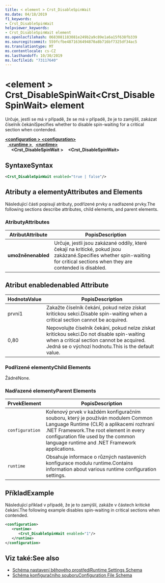 ```yaml
---
title: < element > Crst_DisableSpinWait
ms.date: 04/18/2019
f1_keywords:
- Crst_DisableSpinWait
helpviewer_keywords:
- Crst_DisableSpinWait element
ms.openlocfilehash: 0683081183081e249b2a9c89e1a6a15f638fb339
ms.sourcegitcommit: 559fcfbe4871636494870a8b716bf7325df34ac5
ms.translationtype: MT
ms.contentlocale: cs-CZ
ms.lasthandoff: 10/30/2019
ms.locfileid: "73117640"
---
```

# <a name="crst_disablespinwait-element"></a><span data-ttu-id="388d2-102">\<element > Crst_DisableSpinWait</span><span class="sxs-lookup"><span data-stu-id="388d2-102">\<Crst_DisableSpinWait> element</span></span>

<span data-ttu-id="388d2-103">Určuje, jestli se má v případě, že se má v případě, že je to zamýšlí, zakázat číselník čekání</span><span class="sxs-lookup"><span data-stu-id="388d2-103">Specifies whether to disable spin-waiting for a critical section when contended.</span></span>  
  
<span data-ttu-id="388d2-104">[ **\<configuration >** ](../configuration-element.md) </span><span class="sxs-lookup"><span data-stu-id="388d2-104">[**\<configuration>**](../configuration-element.md)</span></span>\
<span data-ttu-id="388d2-105">&nbsp;&nbsp;[ **\<runtime >** ](runtime-element.md)</span><span class="sxs-lookup"><span data-stu-id="388d2-105">&nbsp;&nbsp;[**\<runtime>**](runtime-element.md)</span></span>\
<span data-ttu-id="388d2-106">&nbsp;&nbsp;&nbsp;&nbsp; **\<Crst_DisableSpinWait >**</span><span class="sxs-lookup"><span data-stu-id="388d2-106">&nbsp;&nbsp;&nbsp;&nbsp;**\<Crst_DisableSpinWait>**</span></span>  
  
## <a name="syntax"></a><span data-ttu-id="388d2-107">Syntaxe</span><span class="sxs-lookup"><span data-stu-id="388d2-107">Syntax</span></span>  
  
```xml  
<Crst_DisableSpinWait enabled="true | false"/>  
```  
  
## <a name="attributes-and-elements"></a><span data-ttu-id="388d2-108">Atributy a elementy</span><span class="sxs-lookup"><span data-stu-id="388d2-108">Attributes and Elements</span></span>

<span data-ttu-id="388d2-109">Následující části popisují atributy, podřízené prvky a nadřazené prvky.</span><span class="sxs-lookup"><span data-stu-id="388d2-109">The following sections describe attributes, child elements, and parent elements.</span></span>  
  
### <a name="attributes"></a><span data-ttu-id="388d2-110">Atributy</span><span class="sxs-lookup"><span data-stu-id="388d2-110">Attributes</span></span>  
  
|<span data-ttu-id="388d2-111">Atribut</span><span class="sxs-lookup"><span data-stu-id="388d2-111">Attribute</span></span>|<span data-ttu-id="388d2-112">Popis</span><span class="sxs-lookup"><span data-stu-id="388d2-112">Description</span></span>|  
|---------------|-----------------|  
|<span data-ttu-id="388d2-113">**umožněn**</span><span class="sxs-lookup"><span data-stu-id="388d2-113">**enabled**</span></span>|<span data-ttu-id="388d2-114">Určuje, jestli jsou zakázané oddíly, které čekají na kritické, pokud jsou zakázané.</span><span class="sxs-lookup"><span data-stu-id="388d2-114">Specifies whether spin-waiting for critical sections when they are contended is disabled.</span></span>|  
  
## <a name="enabled-attribute"></a><span data-ttu-id="388d2-115">Atribut enabled</span><span class="sxs-lookup"><span data-stu-id="388d2-115">enabled Attribute</span></span>  
  
|<span data-ttu-id="388d2-116">Hodnota</span><span class="sxs-lookup"><span data-stu-id="388d2-116">Value</span></span>|<span data-ttu-id="388d2-117">Popis</span><span class="sxs-lookup"><span data-stu-id="388d2-117">Description</span></span>|  
|-----------|-----------------|  
|<span data-ttu-id="388d2-118">první</span><span class="sxs-lookup"><span data-stu-id="388d2-118">1</span></span>|<span data-ttu-id="388d2-119">Zakažte číselník čekání, pokud nelze získat kritickou sekci.</span><span class="sxs-lookup"><span data-stu-id="388d2-119">Disable spin-waiting when a critical section cannot be acquired.</span></span>|  
|<span data-ttu-id="388d2-120">0,8</span><span class="sxs-lookup"><span data-stu-id="388d2-120">0</span></span>|<span data-ttu-id="388d2-121">Nepovolujte číselník čekání, pokud nelze získat kritickou sekci.</span><span class="sxs-lookup"><span data-stu-id="388d2-121">Do not disable spin-waiting when a critical section cannot be acquired.</span></span> <span data-ttu-id="388d2-122">Jedná se o výchozí hodnotu.</span><span class="sxs-lookup"><span data-stu-id="388d2-122">This is the default value.</span></span>|  
  
### <a name="child-elements"></a><span data-ttu-id="388d2-123">Podřízené elementy</span><span class="sxs-lookup"><span data-stu-id="388d2-123">Child Elements</span></span>  
 <span data-ttu-id="388d2-124">Žádné</span><span class="sxs-lookup"><span data-stu-id="388d2-124">None.</span></span>  
  
### <a name="parent-elements"></a><span data-ttu-id="388d2-125">Nadřazené elementy</span><span class="sxs-lookup"><span data-stu-id="388d2-125">Parent Elements</span></span>  
  
|<span data-ttu-id="388d2-126">Prvek</span><span class="sxs-lookup"><span data-stu-id="388d2-126">Element</span></span>|<span data-ttu-id="388d2-127">Popis</span><span class="sxs-lookup"><span data-stu-id="388d2-127">Description</span></span>|  
|-------------|-----------------|  
|`configuration`|<span data-ttu-id="388d2-128">Kořenový prvek v každém konfiguračním souboru, který je používán modulem Common Language Runtime (CLR) a aplikacemi rozhraní .NET Framework.</span><span class="sxs-lookup"><span data-stu-id="388d2-128">The root element in every configuration file used by the common language runtime and .NET Framework applications.</span></span>|  
|`runtime`|<span data-ttu-id="388d2-129">Obsahuje informace o různých nastaveních konfigurace modulu runtime.</span><span class="sxs-lookup"><span data-stu-id="388d2-129">Contains information about various runtime configuration settings.</span></span>|  
  
## <a name="example"></a><span data-ttu-id="388d2-130">Příklad</span><span class="sxs-lookup"><span data-stu-id="388d2-130">Example</span></span>  

<span data-ttu-id="388d2-131">Následující příklad v případě, že je to zamýšlí, zakáže v částech kritické čekání.</span><span class="sxs-lookup"><span data-stu-id="388d2-131">The following example disables spin-waiting in critical sections when contended.</span></span>  
  
```xml  
<configuration>  
   <runtime>  
      <Crst_DisableSpinWait enabled="1"/>  
   </runtime>  
</configuration>  
```  
  
## <a name="see-also"></a><span data-ttu-id="388d2-132">Viz také:</span><span class="sxs-lookup"><span data-stu-id="388d2-132">See also</span></span>

- [<span data-ttu-id="388d2-133">Schéma nastavení běhového prostředí</span><span class="sxs-lookup"><span data-stu-id="388d2-133">Runtime Settings Schema</span></span>](index.md)
- [<span data-ttu-id="388d2-134">Schéma konfiguračního souboru</span><span class="sxs-lookup"><span data-stu-id="388d2-134">Configuration File Schema</span></span>](../index.md)

